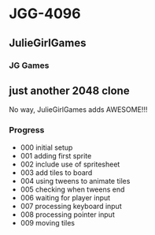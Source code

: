 # JGG-4096

## JulieGirlGames

### JG Games

## just another 2048 clone

No way, JulieGirlGames adds AWESOME!!!

### Progress

- 000 initial setup
- 001 adding first sprite
- 002 include use of spritesheet
- 003 add tiles to board
- 004 using tweens to animate tiles
- 005 checking when tweens end
- 006 waiting for player input
- 007 processing keyboard input
- 008 processing pointer input
- 009 moving tiles
  